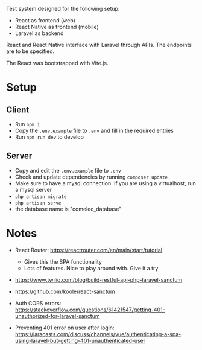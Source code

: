 Test system designed for the following setup:

- React as frontend (web)
- React Native as frontend (mobile)
- Laravel as backend

React and React Native interface with Laravel through APIs. The endpoints are to be specified.

The React was bootstrapped with Vite.js.

# Setup

## Client

- Run `npm i`
- Copy the `.env.example` file to `.env` and fill in the required entries
- Run `npm run dev` to develop

## Server

- Copy and edit the `.env.example` file to `.env`
- Check and update dependencies by running `composer update`
- Make sure to have a mysql connection. If you are using a virtualhost, run a mysql server
- `php artisan migrate`
- `php artisan serve`
- the database name is "comelec_database"

# Notes

- React Router: https://reactrouter.com/en/main/start/tutorial
  - Gives this the SPA functionality
  - Lots of features. Nice to play around with. Give it a try

- https://www.twilio.com/blog/build-restful-api-php-laravel-sanctum
- https://github.com/koole/react-sanctum
- Auth CORS errors: https://stackoverflow.com/questions/61421547/getting-401-unauthorized-for-laravel-sanctum
- Preventing 401 error on user after login: https://laracasts.com/discuss/channels/vue/authenticating-a-spa-using-laravel-but-getting-401-unauthenticated-user
